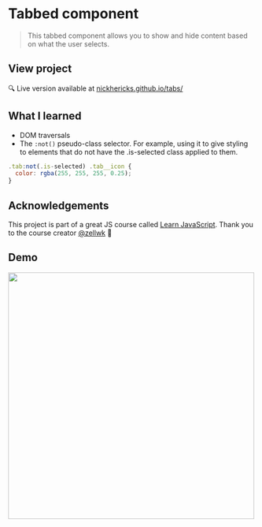 # Tabbed component
> This tabbed component allows you to show and hide content based on what the user selects.

## View project
 :mag: Live version available at [nickhericks.github.io/tabs/](https://nickhericks.github.io/tabs/)

## What I learned
- DOM traversals
- The `:not()` pseudo-class selector. For example, using it to give styling to elements that do not have the .is-selected class applied to them.

```JavaScript
.tab:not(.is-selected) .tab__icon {
  color: rgba(255, 255, 255, 0.25);
}
```

## Acknowledgements
This project is part of a great JS course called [Learn JavaScript](https://learnjavascript.today/). Thank you to the course creator [@zellwk](https://github.com/zellwk) :raised_hands:

## Demo
<img src="https://github.com/zellwk/jsf/raw/master/images/components/tabbed-component/basic/completed.gif" width="500">
